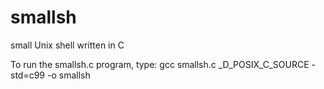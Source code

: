 # smallsh
small Unix shell written in C

To run the smallsh.c program, type: gcc smallsh.c _D_POSIX_C_SOURCE -std=c99 -o smallsh
